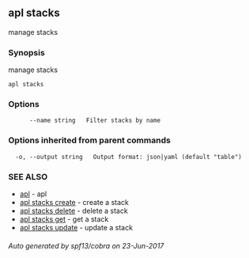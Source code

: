 ## apl stacks

manage stacks

### Synopsis


manage stacks

```
apl stacks
```

### Options

```
      --name string   Filter stacks by name
```

### Options inherited from parent commands

```
  -o, --output string   Output format: json|yaml (default "table")
```

### SEE ALSO
* [apl](apl.md)	 - apl
* [apl stacks create](apl_stacks_create.md)	 - create a stack
* [apl stacks delete](apl_stacks_delete.md)	 - delete a stack
* [apl stacks get](apl_stacks_get.md)	 - get a stack
* [apl stacks update](apl_stacks_update.md)	 - update a stack

###### Auto generated by spf13/cobra on 23-Jun-2017
